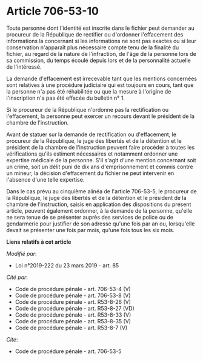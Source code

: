 # Article 706-53-10

Toute personne dont l'identité est inscrite dans le fichier peut demander au procureur de la République de rectifier ou
d'ordonner l'effacement des informations la concernant si les informations ne sont pas exactes ou si leur conservation
n'apparaît plus nécessaire compte tenu de la finalité du fichier, au regard de la nature de l'infraction, de l'âge de la
personne lors de sa commission, du temps écoulé depuis lors et de la personnalité actuelle de l'intéressé.

La demande d'effacement est irrecevable tant que les mentions concernées sont relatives à une procédure judiciaire qui est
toujours en cours, tant que la personne n'a pas été réhabilitée ou que la mesure à l'origine de l'inscription n'a pas été
effacée du bulletin n° 1.

Si le procureur de la République n'ordonne pas la rectification ou l'effacement, la personne peut exercer un recours devant
le président de la chambre de l'instruction.

Avant de statuer sur la demande de rectification ou d'effacement, le procureur de la République, le juge des libertés et de
la détention et le président de la chambre de l'instruction peuvent faire procéder à toutes les vérifications qu'ils estiment
nécessaires et notamment ordonner une expertise médicale de la personne. S'il s'agit d'une mention concernant soit un crime,
soit un délit puni de dix ans d'emprisonnement et commis contre un mineur, la décision d'effacement du fichier ne peut
intervenir en l'absence d'une telle expertise.

Dans le cas prévu au cinquième alinéa de l'article 706-53-5, le procureur de la République, le juge des libertés et de la
détention et le président de la chambre de l'instruction, saisis en application des dispositions du présent article, peuvent
également ordonner, à la demande de la personne, qu'elle ne sera tenue de se présenter auprès des services de police ou de
gendarmerie pour justifier de son adresse qu'une fois par an ou, lorsqu'elle devait se présenter une fois par mois, qu'une
fois tous les six mois.

**Liens relatifs à cet article**

_Modifié par_:

  - Loi n°2019-222 du 23 mars 2019 - art. 85

_Cité par_:

  - Code de procédure pénale - art. 706-53-4 (V)
  - Code de procédure pénale - art. 706-53-8 (V)
  - Code de procédure pénale - art. R53-8-26 (V)
  - Code de procédure pénale - art. R53-8-27 (VD)
  - Code de procédure pénale - art. R53-8-33 (V)
  - Code de procédure pénale - art. R53-8-35 (V)
  - Code de procédure pénale - art. R53-8-7 (V)

_Cite_:

  - Code de procédure pénale - art. 706-53-5
